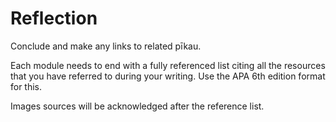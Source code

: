 # Reflection

Conclude and make any links to related pīkau.

Each module needs to end with a fully referenced list citing all the resources that you have referred to during your writing. Use the APA 6th edition format for this.

Images sources will be acknowledged after the reference list.
